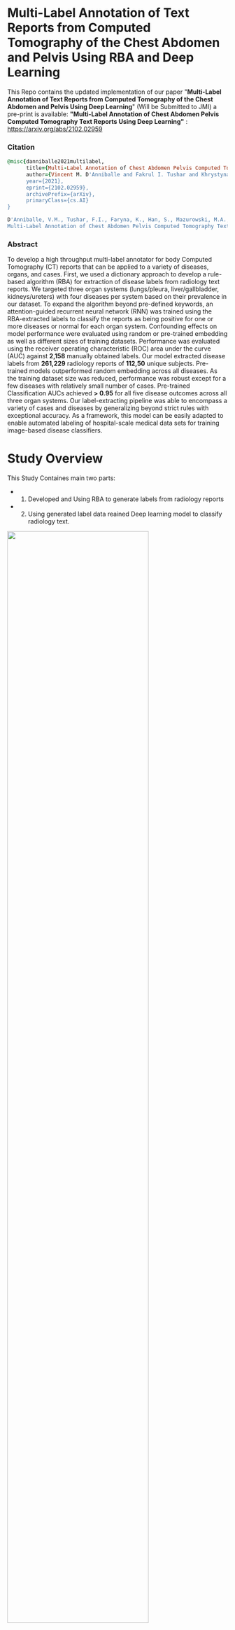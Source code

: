 # Multi-Label Annotation of Text Reports from Computed Tomography of the Chest Abdomen and Pelvis Using RBA and Deep Learning

This Repo contains the updated implementation of our paper "**Multi-Label Annotation of Text Reports from Computed Tomography of the Chest Abdomen and Pelvis Using Deep Learning**" (Will be Submitted to JMI) a pre-print is available: **"Multi-Label Annotation of Chest Abdomen Pelvis Computed Tomography Text Reports Using Deep Learning"** : https://arxiv.org/abs/2102.02959

### Citation
```ruby
@misc{danniballe2021multilabel,
      title={Multi-Label Annotation of Chest Abdomen Pelvis Computed Tomography Text Reports Using Deep Learning}, 
      author={Vincent M. D'Anniballe and Fakrul I. Tushar and Khrystyna Faryna and Songyue Han and Maciej A. Mazurowski and Geoffrey D. Rubin and Joseph Y. Lo},
      year={2021},
      eprint={2102.02959},
      archivePrefix={arXiv},
      primaryClass={cs.AI}
}
```
```ruby
D'Anniballe, V.M., Tushar, F.I., Faryna, K., Han, S., Mazurowski, M.A., Rubin, G.D., Lo, J.Y., 2021. 
Multi-Label Annotation of Chest Abdomen Pelvis Computed Tomography Text Reports Using Deep Learning, p. arXiv:2102.02959.
```
### Abstract
To develop a high throughput multi-label annotator for body Computed Tomography (CT) reports that can be applied to a variety of diseases, organs, and cases. First, we used a dictionary approach to develop a rule-based algorithm (RBA) for extraction of disease labels from radiology text reports. We targeted three organ systems (lungs/pleura, liver/gallbladder, kidneys/ureters) with four diseases per system based on their prevalence in our dataset. To expand the algorithm beyond pre-defined keywords, an attention-guided recurrent neural network (RNN) was trained using the RBA-extracted labels to classify the reports as being positive for one or more diseases or normal for each organ system. Confounding effects on model performance were evaluated using random or pre-trained embedding as well as different sizes of training datasets. Performance was evaluated using the receiver operating characteristic (ROC) area under the curve (AUC) against **2,158** manually obtained labels. Our model extracted disease labels from **261,229** radiology reports of **112,50** unique subjects. Pre-trained models outperformed random embedding across all diseases. As the training dataset size was reduced, performance was robust except for a few diseases with relatively small number of cases. Pre-trained Classification AUCs achieved **> 0.95** for all five disease outcomes across all three organ systems. Our label-extracting pipeline was able to encompass a variety of cases and diseases by generalizing beyond strict rules with exceptional accuracy. As a framework, this model can be easily adapted to enable automated labeling of hospital-scale medical data sets for training image-based disease classifiers.


# Study Overview

This Study Containes main two parts:

* 1. Developed and Using RBA to  generate labels from radiology reports
* 2. Using generated label data reained Deep learning model to classify radiology text.
<img src="ReadMefigures/Overall_Workflow.png"  width="80%" height="80%">


# Rule-Based Algorithm (RBA):
<img src="ReadMefigures/rbm_diagram.png"  width="50%" height="50%">
<img src="ReadMefigures/Logics.PNG"  width="40%" height="40%">

we used a dictionary approach to develop a rule-based algorithm (RBA) for extraction of disease labels from radiology text reports

- 1. **Use this docker container to run the RBA codes `docker pull ft42/ct_predict_ft42:rba_tf2_gpu_py3`**
- 2. RBA codes are given in Directory `RBA `
      * i) **Lungs_RBA**-|->Lungs RBA codes
      ```ruby
            a) RBA_Lung_Config.py  |-- Configuration file of RBA to input data, dictonary and path to save created dictonary.
            b) RBA_Lungs.py        |-- RBA Main.py.
            
      ```
      * ii) **Liver_RBA**-|->Liver RBA codes
      ```ruby
            a) RBA_Liver_Config.py           |-- Configuration file of RBA to input data, dictonary and path to save created dictonary.
            b) RBA_Liver.py                  |-- RBA Main.py.
            c) RBA_Liver_Statistics.py       |-- generate Satatistics
            
      ```
       * iii) **Kidneys_RBA**-|->Kidneys RBA codes
      ```ruby
            a) RBA_Kidneys_Config.py         |-- Configuration and RBA are inside the code this is main RBA py for kedney.
            b) RBA_Kidneys.py                  |-- RBA Main.py.
            c) RBA_Kidneys_Statistics.py       |-- generate Satatistics
      ```



* `RBA_Lung_Config.py.py`
```ruby
####0000000000000-----INPUTS----------0000
REPORT_CSV="/path/to/report/csv/report.csv"



LUNG_ORGAN_LIST = ['lung',
                  ['lung','pulmonary'],
                  ['lung', 'pulmonary', '(lower|upper|middle)\s+lobe', 'centrilobular', 'perifissural','(left|right)\s+base\s', 'bases', 'basilar', 'bronch', 'trachea', 'airspace', 'airway']]



COMMON_DIS_LIST = ['mass','opaci', 'calcul', 'stone', 'scar', 'metas', 'malignan', 'cancer', 'tumor', 'neoplasm', 'lithiasis', 'atroph', 'recurren',
                  'hyperenhanc' , 'hypoenhanc', 'aneurysm', 'lesion', 'nodule', 'nodular', 'calcifi', 'opacit', 'effusion', 'resect', 'thromb', 'infect', 'infarct',
                  'inflam', 'fluid', 'consolidat', 'degenerative', 'dissect', 'collaps', 'fissure', 'edema', 'cyst', 'focus', 'angioma', 'spiculated', 'architectural\s+distortion',
                  'lytic', 'pathologic', 'defect', 'hernia', 'biops', 'encasement', 'fibroid', 'hemorrhage', 'multilocul', 'distension','distention', 'stricture', 'obstructi',
                  'hypodens', 'hyperdens', 'hypoattenuat', 'hyperattenuat', 'necrosis', 'irregular', 'ectasia', 'destructi', 'dilat', 'granuloma', 'enlarged', 'abscess', 'stent',
                   'fatty\s+infiltr', 'stenosis', 'delay', 'carcinoma', 'adenoma', 'atrophy', 'hemangioma', 'density', 'surgically\s+absent']

LUNG_DIS_LIST=['pneumothorax', 'emphysema', 'pneumoni', 'ground\s+glass', 'aspiration', 'bronchiectasis', 'atelecta', 'embol', 'fibrosis','air\s+trapping','pleural\s+effusion','pneumonectomy']
ABANDON_LIST = ['postsurgical', 'posttreatment', 'postradiation', 'postoperative', 'cholecystectomy', 'resection', 'cholelithiasis','cystectomy']


PATH_TO_SAVE_CSV="/path/to/save/dictonary/and/data/satatistics/Save_Satatistics/"

####-------|Statistics-----inputs-----------------|----###
LIST_FOR_OVERLAP_STATISTICS=['normal','mass','opaci', 'calcul', 'stone', 'scar', 'metas', 'malignan', 'cancer', 'tumor', 'neoplasm', 'lithiasis', 'atroph', 'recurren','pleural\s+effusion',
                  'hyperenhanc' , 'hypoenhanc', 'aneurysm', 'lesion', 'nodule', 'nodular', 'calcifi', 'opacit', 'effusion', 'resect', 'thromb', 'infect', 'infarct',
                  'inflam', 'fluid', 'consolidat', 'degenerative', 'dissect', 'collaps', 'fissure', 'edema', 'cyst', 'focus', 'angioma', 'spiculated', 'architectural\s+distortion',
                  'lytic', 'pathologic', 'defect', 'hernia', 'biops', 'encasement', 'fibroid', 'hemorrhage', 'multilocul', 'distension','distention', 'stricture', 'obstructi',
                  'hypodens', 'hyperdens', 'hypoattenuat', 'hyperattenuat', 'necrosis', 'irregular', 'ectasia', 'destructi', 'dilat', 'granuloma', 'enlarged', 'abscess', 'stent',
                   'fatty\s+infiltr', 'stenosis', 'delay', 'carcinoma', 'adenoma', 'atrophy', 'hemangioma', 'density', 'surgically\s+absent','pneumothorax', 'emphysema', 'pneumoni', 'ground\s+glass',
                   'aspiration', 'bronchiectasis', 'atelecta', 'embol', 'fibrosis','air\s+trapping']

DISEASE_NAME_AND_NUMBERS=PATH_TO_SAVE_CSV+"LungDisease_NameAndNumberDecending.csv"
DISEASE_COUNT_THRESHOLD= 1

```

<img src="/ReadMefigures/LabelCount.png"  width="60%" height="60%">
<img src="/ReadMefigures/rba_results.PNG"  width="50%" height="50%">


# NLP Deep learning classification

* **Docker container to use is `docker pull ft42/ct_predict_ft42:nlp_tf2_gpu_py3`**
* **NLP** directory contains all the data, Training and Deploy codes Folder orientation are as fellowing
  ```ruby
     * 1) Lung_Classification--|->
                       |-->Multi_Label--|-> a) config.py |-- Training Configuration
                                        |-> b) model.py  |-- Attention guided RNN
                                        |-> c) Train.py  |-- Traing Main py.
                                        |-> d) loss_funnction_And_matrics.py  |-- loss functions.
            
            |-->Multi_Label_Pretrained--|-> a) config.py |-- Training Configuration
                                        |-> b) model.py  |-- Attention guided RNN
                                        |-> c) Train.py  |-- Traing Main py.
                                        |-> d) loss_funnction_And_matrics.py  |-- loss functions.
                        
                        |---> Deploy----|-> a) deploy_config                  |-- Training Configuration
                                        |-> b) model.py                       |-- Attention guided RNN
                                        |-> c) loss_funnction_And_matrics.py  |-- loss functions.
                                        |-> d) nlp_predict.py                 |-- Multi-label prediction.
                                        |-> e) nlp_predict_Binary.py          |-- Binary prediction.
                                        |-> f) nlp_predict_save_html.py       |-- Generating HTML Heatmaps.
                                        |-> g) loss_funnction_And_matrics.py  |-- loss functions.
                                           
  ```
* **Pretrained Embadding can be accesed at: `https://www.nature.com/articles/s41597-019-0055-0`**

# How to Train

* To train All you need is to config the config.py based on your data, paths and requeirement, and use the command

`python Train.py`

* **`config.py`**
```ruby
import tensorflow as tf
from loss_funnction_And_matrics import*
import numpy as np
np.random.seed(42) # Define random seed for the reproducability

####---Input-Data---###
TRAIN_CSV="/image_data/Scripts/NLP_Classification_CNN/Lung_Classification/Lung_Train_csv_Aug26_2020_patient52460.csv" # Training data-sampled are in folder
VAL_CSV="/image_data/Scripts/NLP_Classification_CNN/Lung_Classification/Lung_Val_csv_Aug26_2020_patient11242.csv" #validation data in folder
#-----using which sections you want to train the model define the column name
#choice['text_finding_impression_list','text_impression_only' ,'text_Finding_only']
REPORT_TEXT_COLUMN_NAME='text_Finding_only'
LABELS_COLUMN_NAMES=['lung_atelecta_lbl','lung_nodule_lbl','lung_emphysema_lbl','lung_pleural_effusion_lbl','lung_normal_lbl'] # Label columns name

#=-----Model Configuration----###
NUMBER_OF_CLASSES=5
MAX_WORDS=650
EMBADDING_DIMENTION=200
USING_PRE_TRAINED_EMBADDING=False # (True/False) if True: Will use Pretrained Embading
PRE_TRAINING_EMBADDING="/image_data/Scripts/BioWordVec_PubMed_MIMICIII_d200.vec.bin.gz"

###----Resume-Training----###
RESUME_TRAINING=0
RESUME_TRAIING_MODEL='/image_data/Scripts/NLP_Classification_CNN/Lung_Classification/Multi_Label/Model_Multi_Label/'
TRAINING_INITIAL_EPOCH=0

##--------Training-----Hyperperametter---------
TRAING_EPOCH=50
TRAIN_CLASSIFY_LEARNING_RATE =1e-4
TRAIN_CLASSIFY_LOSS=Weighted_BCTL #tf.keras.losses.BinaryCrossentropy() #Weighted_BCTL
OPTIMIZER=tf.keras.optimizers.Adam(lr=TRAIN_CLASSIFY_LEARNING_RATE,epsilon=1e-5)
TRAIN_CLASSIFY_METRICS=tf.keras.metrics.AUC()
BATCH_SIZE=512
SHUFFLE=True
###-------SAVING_UTILITY-----########
ModelCheckpoint_MOTITOR='val_loss'
TRAINING_SAVE_MODEL_PATH='/image_data/Scripts/NLP_Classification_CNN/Lung_Classification/Multi_Label/Model_Multi_Label/'
TRAINING_CSV='Lung_Multi.csv'
LOG_NAME="Log_Lung_Multi"
MODEL_SAVING_NAME="nlp_Lung_Multi_label{val_loss:.2f}_{epoch}.h5"

```
# How to Deploy

* To Deploy All you need is to config the deploy_config.py based on your data, paths and requeirement, and use the command

`python nlp_predict.py` if predicting only or `python nlp_predict_save_html.py` to saved attention ot heatmaps by the RNN


* **deploy_config**
```ruby

import tensorflow as tf
from loss_funnction_And_matrics import*
import numpy as np
np.random.seed(42)

#---Defining the punctuations to remove
PUNCTUATION=['"', ':', ')', '(', '-', '!', '?', '|', ';', "'", '$', '&', '/', '[', ']', '>', '%', '=', '#', '*', '+', '\\', 'â€¢',  '~', '@', 'Â£',
     'Â·', '_', '{', '}', 'Â©', '^', 'Â®', '`',  '<', 'â†’', 'Â°', 'â‚¬', 'â„¢', 'â€º',  'â™¥', 'â†', 'Ã—', 'Â§', 'â€³', 'â€²', 'Ã‚', 'â–ˆ', 'Â½', 'Ã ', 'â€¦',
     'â€œ', 'â˜…', 'â€', 'â€“', 'â—', 'Ã¢', 'â–º', 'âˆ’', 'Â¢', 'Â²', 'Â¬', 'â–‘', 'Â¶', 'â†‘', 'Â±', 'Â¿', 'â–¾', 'â•', 'Â¦', 'â•‘', 'â€•', 'Â¥', 'â–“', 'â€”', 'â€¹', 'â”€',
     'â–’', 'ï¼š', 'Â¼', 'âŠ•', 'â–¼', 'â–ª', 'â€ ', 'â– ', 'â€™', 'â–€', 'Â¨', 'â–„', 'â™«', 'â˜†', 'Ã©', 'Â¯', 'â™¦', 'Â¤', 'â–²', 'Ã¨', 'Â¸', 'Â¾', 'Ãƒ', 'â‹…', 'â€˜', 'âˆž',
     'âˆ™', 'ï¼‰', 'â†“', 'ã€', 'â”‚', 'ï¼ˆ', 'Â»', 'ï¼Œ', 'â™ª', 'â•©', 'â•š', 'Â³', 'ãƒ»', 'â•¦', 'â•£', 'â•”', 'â•—', 'â–¬', 'â¤', 'Ã¯', 'Ã˜', 'Â¹', 'â‰¤', 'â€¡', 'âˆš', ]

#=-----Model Configuration----###
NUMBER_OF_CLASSES=5
MAX_WORDS=650
EMBADDING_DIMENTION=200
USING_PRE_TRAINED_EMBADDING=True # (True/False) if True: Will use Pretrained Embading
PRE_TRAINING_EMBADDING="/image_data/Scripts/BioWordVec_PubMed_MIMICIII_d200.vec.bin.gz"
##---Training--Hyperperametter---###
TRAIN_CLASSIFY_LEARNING_RATE =1e-4
TRAIN_CLASSIFY_LOSS=Weighted_BCTL #tf.keras.losses.BinaryCrossentropy() #Weighted_BCTL #tf.keras.losses.BinaryCrossentropy() #Weighted_BCTL
OPTIMIZER=tf.keras.optimizers.Adam(lr=TRAIN_CLASSIFY_LEARNING_RATE,epsilon=1e-5)
TRAIN_CLASSIFY_METRICS=tf.keras.metrics.AUC()


####---Input-Data---###---Lungs
#TRAIN_CSV="/image_data/Scripts/NLP_Classification_CNN/Lung_Classification/Lung_Train_csv_Aug26_2020_patient52460.csv"
#TEST_CSV="/image_data/Scripts/NLP_Classification_CNN/Lung_Classification/Lung_Val_csv_Aug26_2020_patient11242.csv"
#TEST_CSV="/image_data/Scripts/NLP_Classification_CNN/Lung_Classification/Lung_Test_csv_Aug26_2020_patient11242.csv"
TEST_CSV="/image_data/Scripts/NLP_Classification_CNN/Aug_26_Lung_Manual_Test_set_patient.csv"
#TEST_CSV="/image_data/Scripts/NLP_Classification_CNN/Aug_26_Lung_Manual_Test_set_patient_f&im.csv"

REPORT_TEXT_COLUMN_NAME='text_Finding_only'
#['text_finding_impression_list','text_impression_only' ,'text_Finding_only']
SUBJECT_ID_COLUMN_NAME='Report_id'
LABELS_COLUMN_NAMES=['lung_atelecta_lbl','lung_nodule_lbl','lung_emphysema_lbl','lung_pleural_effusion_lbl','lung_normal_lbl']
LABELS_COLUMB_BINARY_LABEL_NAME=['lung_normal_lbl']


#-----Multi-label
#TOKENIZER_PICKLE="/image_data/Scripts/NLP_Classification_CNN/Lung_Classification/Multi_Label/tokenizer.pickle"
#MODEL_WIGHT='/image_data/Scripts/NLP_Classification_CNN/Lung_Classification/Multi_Label/Model_Multi_Label/nlp_Lung_Multi_label70.28_16.h5'
#SAVING_CSV="nlp_Lung_Multi_label_Epoch_16_Val.csv"
#SAVING_CSV="nlp_Lung_Multi_label_Epoch_16_Test.csv"
#SAVING_CSV="nlp_Lung_Multi_label_Epoch_16_Test_ManualTest.csv"

TOKENIZER_PICKLE="/image_data/Scripts/NLP_Classification_CNN/Lung_Classification/Multi_Label_Pretrained/tokenizer.pickle"
MODEL_WIGHT='/image_data/Scripts/NLP_Classification_CNN/Lung_Classification/Multi_Label_Pretrained/Model_Multi_Label_Pretrained/nlp_Lung_Multi_Label_Pretrained53.66_20.h5'
#SAVING_CSV="nlp_Lung_Multi_Label_Pretrained_Epoch_20_Val.csv"
#SAVING_CSV="nlp_Lung_Multi_Label_Pretrained_Epoch_20_Test.csv"
#SAVING_CSV="nlp_Lung_Multi_Label_Pretrained_Epoch_20_Test_ManualTest.csv"
#SAVING_CSV="nlp_Lung_Multi_Label_Pretrained_Epoch_20_Test_ManualTest_impression.csv"
#SAVING_CSV="nlp_Lung_Multi_Label_Pretrained_Epoch_20_Test_ManualTest_f&im.csv"
SAVING_CSV="nlp_Lung_Multi_Label_Pretrained_Epoch_20_Test_ManualTest_html.csv"
SAVING_HTML_FILE='/image_data/Scripts/NLP_Classification_CNN/MultiLabel_Deploy/MultiLabel_Pretrained_ManualTestset_HTML/'


'''
#TOKENIZER_PICKLE="/image_data/Scripts/NLP_Classification_CNN/Lung_Classification/Binary_Label_Pretrained/tokenizer.pickle"
#MODEL_WIGHT='/image_data/Scripts/NLP_Classification_CNN/Lung_Classification/Binary_Label_Pretrained/Model_Binary_Label_Pretrained/nlp_Lung_Binary_Label_Pretrained0.01_17.h5'
#SAVING_CSV="nlp_Lung_Binary_Label_Pretrained_Epoch_17_Test.csv"
#SAVING_CSV="nlp_Lung_Binary_Label_Pretrained_Epoch_17_Test_ManualTest.csv"

#TOKENIZER_PICKLE="/image_data/Scripts/NLP_Classification_CNN/Lung_Classification/Binary_Label/tokenizer.pickle"
#MODEL_WIGHT='/image_data/Scripts/NLP_Classification_CNN/Lung_Classification/Binary_Label/Model_Binary_Label/nlp_Lung_Binary_label0.03_20.h5'
#SAVING_CSV="nlp_Lung_Binary_Label_Epoch_20_Test.csv"
#SAVING_CSV="nlp_Lung_Binary_Label_Epoch_20_Test_ManualTest.csv"
'''

```
# Result Analysis

<img src="/ReadMefigures/traininData.png"  width="70%" height="70%">
<img src="/ReadMefigures/LungSData_rEDUCTION_ALLINONE.png"  width="70%" height="70%">

